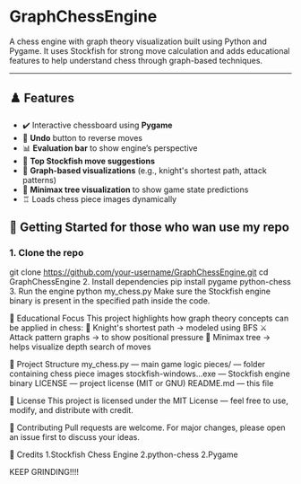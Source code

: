 # GraphChessEngine

A chess engine with graph theory visualization built using Python and Pygame. It uses Stockfish for strong move calculation and adds educational features to help understand chess through graph-based techniques.

---

## ♟️ Features

- ✔️ Interactive chessboard using **Pygame**
- 🔁 **Undo** button to reverse moves
- 📊 **Evaluation bar** to show engine’s perspective
- 🧠 **Top Stockfish move suggestions**
- 🧩 **Graph-based visualizations** (e.g., knight's shortest path, attack patterns)
- 🌲 **Minimax tree visualization** to show game state predictions
- ♖ Loads chess piece images dynamically


## 🚀 Getting Started for those who wan use my repo

### 1. Clone the repo
git clone https://github.com/your-username/GraphChessEngine.git
cd GraphChessEngine
2. Install dependencies
pip install pygame python-chess
3. Run the engine
python my_chess.py
Make sure the Stockfish engine binary is present in the specified path inside the code.

🧠 Educational Focus
This project highlights how graph theory concepts can be applied in chess:
📍 Knight's shortest path → modeled using BFS
⚔️ Attack pattern graphs → to show positional pressure
🧮 Minimax tree → helps visualize depth search of moves

📁 Project Structure
my_chess.py — main game logic
pieces/ — folder containing chess piece images
stockfish-windows...exe — Stockfish engine binary
LICENSE — project license (MIT or GNU)
README.md — this file

📄 License
This project is licensed under the MIT License — feel free to use, modify, and distribute with credit.

🤝 Contributing
Pull requests are welcome. For major changes, please open an issue first to discuss your ideas.

🙌 Credits
1.Stockfish Chess Engine
2.python-chess
2.Pygame

KEEP GRINDING!!!!
